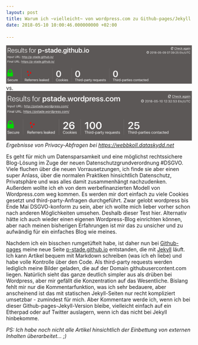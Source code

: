 ```yaml
---
layout: post
title: Warum ich ~vielleicht~ von wordpress.com zu Github-pages/Jekyll wechsele
date: 2018-05-10 10:00:46.000000000 +02:00

---
```


![webbkoll-Ergebnis](https://raw.githubusercontent.com/p-stade/p-stade.github.io/master/_assets/p-stade-webbkoll.png)
vs.
![webbkoll-Ergebnis](https://raw.githubusercontent.com/p-stade/p-stade.github.io/master/_assets/webbkoll%20pstadewordpress.png)
*Ergebnisse von Privacy-Abfragen bei <https://webbkoll.dataskydd.net>*

Es geht für mich um Datensparsamkeit und eine möglichst rechtssichere Blog-Lösung im Zuge der neuen Datenschutzgrundverordnung #DSGVO. Viele fluchen über die neuen Vorrausetzungen, ich finde sie aber einen super Anlass, über die normalen Praktiken hinsichtlich Datenschutz, Privatsphäre und was alles damit zusammenhängt nachzudenken. Außerdem wollte ich eh von dem werbefinanzierten Modell von Wordpress.com weg kommen. Es werden mir dort einfach zu viele Cookies gesetzt und third-party-Anfragen durchgeführt. Zwar gelobt wordpress bis Ende Mai DSGVO-konform zu sein, aber ich wollte mich lieber vorher schon nach anderen Möglichkeiten umsehen. Deshalb dieser Test hier. Alternativ hätte ich auch wieder einen eigenen Wordpress-Blog einrichten können, aber nach meinen bisherigen Erfahrungen ist mir das zu unsicher und zu aufwändig für ein einfaches Blog wie meines.

Nachdem ich ein bisschen rumgetüftelt habe, ist daher nun bei [Github-pages](https://pages.github.com/) meine neue Seite [p-stade.github.io](https://p-stade.github.io) entstanden, die mit [Jekyll](https://jekyllrb.com/) läuft. Ich kann Artikel bequem mit Markdown schreiben (was ich eh liebe) und habe volle Kontrolle über den Code. Als third-party requests werden lediglich meine Bilder geladen, die auf der Domain githubusercontent.com liegen. Natürlich sieht das ganze deutlich simpler aus als drüben bei Wordpress, aber mir gefällt die Konzentration auf das Wesentliche. Bislang fehlt mir nur die Kommentarfunktion, was ich sehr bedauere, aber anscheinend ist das mit statischen Jekyll-Seiten nur recht kompliziert umsetzbar - zumindest für mich. Aber Kommentare werde ich, wenn ich bei dieser Github-pages-Jekyll-Version bleibe, vielleicht einfach auf ein Etherpad oder auf Twitter auslagern, wenn ich das nicht bei Jekyll hinbekomme.

*PS: Ich habe noch nicht alle Artikel hinsichtlich der Einbettung von externen Inhalten überarbeitet... ;)*
